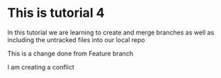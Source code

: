 # This is tutorial 4

In this tutorial we are learning to create and merge branches as well as including the untracked files into our local repo


This is a change done from Feature branch

I am creating a conflict